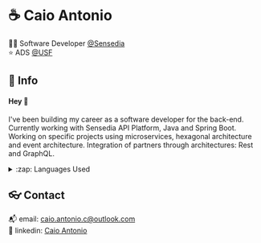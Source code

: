 # :coffee: Caio Antonio

:technologist: Software Developer [@Sensedia](https://github.com/Sensedia)  
:star: ADS [@USF](https://www.usf.edu.br/)<br/>

## :speech_balloon: Info

#### Hey :wave:

I've been building my career as a software developer for the back-end. Currently working with Sensedia API Platform, Java and Spring Boot. Working on specific projects using microservices, hexagonal architecture and event architecture. Integration of partners through architectures: Rest and GraphQL. 

<details>
  <summary>:zap: Languages Used</summary>
  <br/>
  <div align="center">
    <img src="https://github-readme-stats.vercel.app/api/top-langs/?count_private=true&username=ca1o19c&layout=compact&theme=radical"/> 
  </div>
</details>

## :eyeglasses: Contact

:mailbox_with_mail: email: [caio.antonio.c@outlook.com](mailto:caiocichetti08@gmail.com)  
:link: linkedin: [Caio Antonio](https://www.linkedin.com/in/caio-antonio-cichetti-roberto/)
